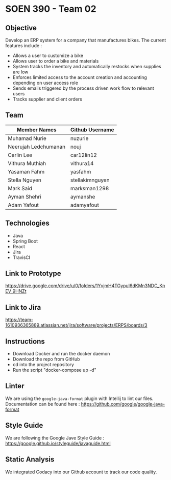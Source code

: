 # SOEN 390 - Team 02

 ## Objective
 Develop an ERP system for a company that manufactures bikes.
 The current features include :
 * Allows a user to customize a bike
 * Allows user to order a bike and materials
 * System tracks the inventory and automatically restocks when supplies are low
 * Enforces limited access to the account creation and accounting depending on user access role
 * Sends emails triggered by the process driven work flow to relevant users
 * Tracks supplier and client orders 
 
 ## Team 

 | Member Names          | Github Username    |
 | --------------------  | ------------------ |
 | Muhamad	Nurie         | nuzurie       |
 | Neerujah Ledchumanan  | nouj  |
 | Carlin Lee            | car12lin12  |
 | Vithura Muthiah       | vithura14  |
 | Yasaman	Fahm          | yasfahm  |
 | Stella Nguyen         | stellakimnguyen  |
 | Mark Said             | marksman1298  |
 | Ayman	Shehri          |  aymanshe |
 | Adam Yafout           |  adamyafout |

 ## Technologies

 * Java
 * Spring Boot
 * React
 * Jira
 * TravisCI
 
## Link to Prototype
https://drive.google.com/drive/u/0/folders/1YvjmH4TGypuI6dKMn3NDC_KnEV_9HNZt

## Link to Jira
https://team-1610936365889.atlassian.net/jira/software/projects/ERPS/boards/3

## Instructions
* Download Docker and run the docker daemon
* Download the repo from GitHub
* cd into the project repository
* Run the script "docker-compose up -d"

## Linter
We are using the ``google-java-format`` plugin with Intellij to lint our files.
Documentation can be found here : https://github.com/google/google-java-format

## Style Guide
We are following the Google Jave Style Guide : https://google.github.io/styleguide/javaguide.html

## Static Analysis
We integrated Codacy into our Github account to track our code quality.

